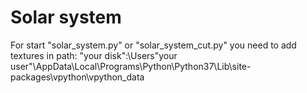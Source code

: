 # Solar system
 
For start "solar_system.py" or "solar_system_cut.py" you need to add textures in path: "your disk":\Users\"your user"\AppData\Local\Programs\Python\Python37\Lib\site-packages\vpython\vpython_data

